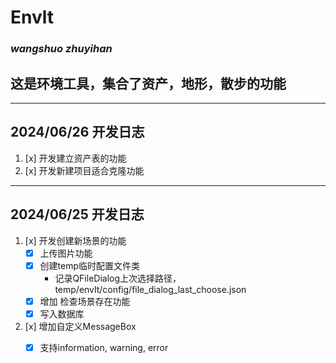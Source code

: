 # Envlt

### _wangshuo_ _zhuyihan_

## 这是环境工具，集合了资产，地形，散步的功能

***

## 2024/06/26 开发日志

1. [x] 开发建立资产表的功能
2. [x] 开发新建项目适合克隆功能

***

## 2024/06/25 开发日志

1. [x] 开发创建新场景的功能
    - [x] 上传图片功能
    - [x] 创建temp临时配置文件类
        - 记录QFileDialog上次选择路径，temp/envlt/config/file_dialog_last_choose.json
    - [x] 增加 检查场景存在功能
    - [x] 写入数据库
2. [x] 增加自定义MessageBox
    - [x] 支持information, warning, error


    